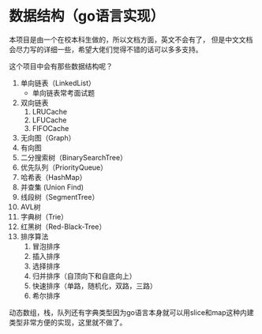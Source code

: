 # 数据结构（go语言实现）

本项目是由一个在校本科生做的，所以文档方面，英文不会有了， 但是中文文档会尽力写的详细一些，希望大佬们觉得不错的话可以多多支持。

这个项目中会有那些数据结构呢？

1. 单向链表（LinkedList）
    * 单向链表常考面试题
2. 双向链表
    1. LRUCache
    2. LFUCache
    3. FIFOCache
3. 无向图（Graph）
4. 有向图
5. 二分搜索树（BinarySearchTree）
6. 优先队列（PriorityQueue）
7. 哈希表（HashMap）
8. 并查集 (Union Find)
9. 线段树（SegmentTree）
10. AVL树
11. 字典树（Trie）
12. 红黑树（Red-Black-Tree）
13. 排序算法
    1. 冒泡排序
    2. 插入排序
    3. 选择排序
    4. 归并排序（自顶向下和自底向上）
    5. 快速排序（单路，随机化，双路，三路）
    6. 希尔排序


动态数组，栈，队列还有字典类型因为go语言本身就可以用slice和map这种内建类型非常方便的实现，这里就不做了。
